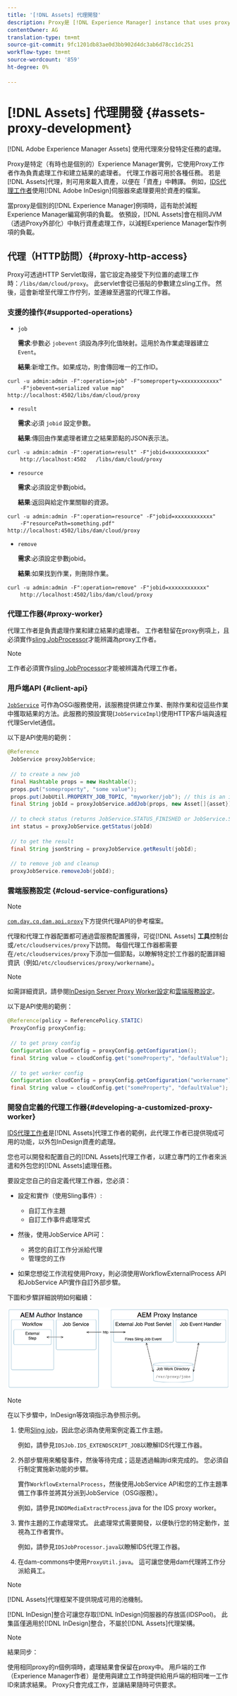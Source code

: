 ```yaml
---
title: '[!DNL Assets] 代理開發'
description: Proxy是 [!DNL Experience Manager] instance that uses proxy workers to process jobs. Learn how to configure an [!DNL Experience Manager] proxy、支援的作業、proxy元件，以及如何開發自訂Proxy工作器。
contentOwner: AG
translation-type: tm+mt
source-git-commit: 9fc1201db83ae0d3bb902d4dc3ab6d78cc1dc251
workflow-type: tm+mt
source-wordcount: '859'
ht-degree: 0%

---
```



# [!DNL Assets] 代理開發  {#assets-proxy-development}

[!DNL Adobe Experience Manager Assets] 使用代理來分發特定任務的處理。

Proxy是特定（有時也是個別的）Experience Manager實例，它使用Proxy工作者作為負責處理工作和建立結果的處理者。 代理工作器可用於各種任務。 若是[!DNL Assets]代理，則可用來載入資產，以便在「資產」中轉譯。 例如，[IDS代理工作者](indesign.md)使用[!DNL Adobe InDesign]伺服器來處理要用於資產的檔案。

當proxy是個別的[!DNL Experience Manager]例項時，這有助於減輕Experience Manager編寫例項的負載。 依預設，[!DNL Assets]會在相同JVM（透過Proxy外部化）中執行資產處理工作，以減輕Experience Manager製作例項的負載。

## 代理（HTTP訪問）{#proxy-http-access}

Proxy可透過HTTP Servlet取得，當它設定為接受下列位置的處理工作時：`/libs/dam/cloud/proxy`。 此servlet會從已張貼的參數建立sling工作。 然後，這會新增至代理工作佇列，並連線至適當的代理工作器。

### 支援的操作{#supported-operations}

* `job`

   **需求**:參數必 `jobevent` 須設為序列化值映射。這用於為作業處理器建立`Event`。

   **結果**:新增工作。如果成功，則會傳回唯一的工作ID。

```shell
curl -u admin:admin -F":operation=job" -F"someproperty=xxxxxxxxxxxx"
    -F"jobevent=serialized value map" http://localhost:4502/libs/dam/cloud/proxy
```

* `result`

   **需求**:必須 `jobid` 設定參數。

   **結果**:傳回由作業處理者建立之結果節點的JSON表示法。

```shell
curl -u admin:admin -F":operation=result" -F"jobid=xxxxxxxxxxxx"
    http://localhost:4502   /libs/dam/cloud/proxy
```

* `resource`

   **需求**:必須設定參數jobid。

   **結果**:返回與給定作業關聯的資源。

```shell
curl -u admin:admin -F":operation=resource" -F"jobid=xxxxxxxxxxxx"
    -F"resourcePath=something.pdf" http://localhost:4502/libs/dam/cloud/proxy
```

* `remove`

   **需求**:必須設定參數jobid。

   **結果**:如果找到作業，則刪除作業。

```shell
curl -u admin:admin -F":operation=remove" -F"jobid=xxxxxxxxxxxx"
    http://localhost:4502/libs/dam/cloud/proxy
```

### 代理工作器{#proxy-worker}

代理工作者是負責處理作業和建立結果的處理者。 工作者駐留在proxy例項上，且必須實作[sling JobProcessor](https://sling.apache.org/site/eventing-and-jobs.html)才能辨識為proxy工作者。

>[!NOTE]
>
>工作者必須實作[sling JobProcessor](https://sling.apache.org/site/eventing-and-jobs.html)才能被辨識為代理工作者。

### 用戶端API {#client-api}

[`JobService`](https://helpx.adobe.com/experience-manager/6-5/sites/developing/using/reference-materials/javadoc/index.html) 可作為OSGi服務使用，該服務提供建立作業、刪除作業和從這些作業中獲取結果的方法。此服務的預設實現(`JobServiceImpl`)使用HTTP客戶端與遠程代理Servlet通信。

以下是API使用的範例：

```java
@Reference
 JobService proxyJobService;

 // to create a new job
 final Hashtable props = new Hashtable();
 props.put("someproperty", "some value");
 props.put(JobUtil.PROPERTY_JOB_TOPIC, "myworker/job"); // this is an identifier of the worker
 final String jobId = proxyJobService.addJob(props, new Asset[]{asset});

 // to check status (returns JobService.STATUS_FINISHED or JobService.STATUS_INPROGRESS)
 int status = proxyJobService.getStatus(jobId)

 // to get the result
 final String jsonString = proxyJobService.getResult(jobId);

 // to remove job and cleanup
 proxyJobService.removeJob(jobId);
```

### 雲端服務設定 {#cloud-service-configurations}

>[!NOTE]
>
>[`com.day.cq.dam.api.proxy`](https://helpx.adobe.com/experience-manager/6-5/sites/developing/using/reference-materials/javadoc/com/day/cq/dam/api/proxy/package-summary.html)下方提供代理API的參考檔案。

代理和代理工作器配置都可通過雲服務配置獲得，可從[!DNL Assets] **工具**&#x200B;控制台或`/etc/cloudservices/proxy`下訪問。 每個代理工作器都需要在`/etc/cloudservices/proxy`下添加一個節點，以瞭解特定於工作器的配置詳細資訊（例如`/etc/cloudservices/proxy/workername`）。

>[!NOTE]
>
>如需詳細資訊，請參閱[InDesign Server Proxy Worker設定](indesign.md#configuring-the-proxy-worker-for-indesign-server)和[雲端服務設定](../sites-developing/extending-cloud-config.md)。

以下是API使用的範例：

```java
@Reference(policy = ReferencePolicy.STATIC)
 ProxyConfig proxyConfig;

 // to get proxy config
 Configuration cloudConfig = proxyConfig.getConfiguration();
 final String value = cloudConfig.get("someProperty", "defaultValue");

 // to get worker config
 Configuration cloudConfig = proxyConfig.getConfiguration("workername");
 final String value = cloudConfig.get("someProperty", "defaultValue");
```

### 開發自定義的代理工作器{#developing-a-customized-proxy-worker}

[IDS代理工作者](indesign.md)是[!DNL Assets]代理工作者的範例，此代理工作者已提供現成可用的功能，以外包InDesign資產的處理。

您也可以開發和配置自己的[!DNL Assets]代理工作者，以建立專門的工作者來派遣和外包您的[!DNL Assets]處理任務。

要設定您自己的自定義代理工作器，您必須：

* 設定和實作（使用Sling事件）:

   * 自訂工作主題
   * 自訂工作事件處理常式

* 然後，使用JobService API可：

   * 將您的自訂工作分派給代理
   * 管理您的工作

* 如果您想從工作流程使用Proxy，則必須使用WorkflowExternalProcess API和JobService API實作自訂外部步驟。

下圖和步驟詳細說明如何繼續：

![chlimage_1-249](assets/chlimage_1-249.png)

>[!NOTE]
>
>在以下步驟中，InDesign等效項指示為參照示例。

1. 使用[Sling job](https://sling.apache.org/site/eventing-and-jobs.html)，因此您必須為使用案例定義工作主題。

   例如，請參見`IDSJob.IDS_EXTENDSCRIPT_JOB`以瞭解IDS代理工作器。

1. 外部步驟用來觸發事件，然後等待完成；這是透過輪詢id來完成的。 您必須自行制定實施新功能的步驟。

   實作`WorkflowExternalProcess`，然後使用JobService API和您的工作主題準備工作事件並將其分派到JobService（OSGi服務）。

   例如，請參見`INDDMediaExtractProcess`.java for the IDS proxy worker。

1. 實作主題的工作處理常式。 此處理常式需要開發，以便執行您的特定動作，並視為工作者實作。

   例如，請參見`IDSJobProcessor.java`以瞭解IDS代理工作器。

1. 在dam-commons中使用`ProxyUtil.java`。 這可讓您使用dam代理將工作分派給員工。

>[!NOTE]
>
>[!DNL Assets]代理框架不提供現成可用的池機制。
>
>[!DNL InDesign]整合可讓您存取[!DNL InDesign]伺服器的存放區(IDSPool)。 此集區僅適用於[!DNL InDesign]整合，不屬於[!DNL Assets]代理架構。

>[!NOTE]
>
>結果同步：
>
>使用相同proxy的n個例項時，處理結果會保留在proxy中。 用戶端的工作（Experience Manager作者）是使用與建立工作時提供給用戶端的相同唯一工作ID來請求結果。 Proxy只會完成工作，並讓結果隨時可供要求。
